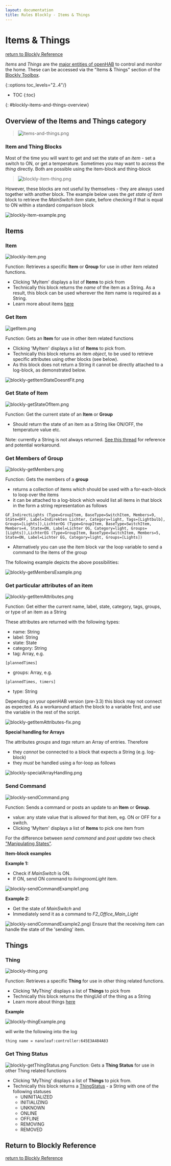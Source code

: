 ```yaml
---
layout: documentation
title: Rules Blockly - Items & Things
---
```


# Items &  Things
[return to Blockly Reference]({{base}}/configuration/rules-blockly.html)

*Items* and *Things* are the [major entities of openHAB](https://www.openhab.org/docs/concepts/) to control and monitor the home. These can be accessed via the "Items & Things" section of the [Blockly Toolbox]({{base}}/configuration/rules-blockly.html#blockly-toolbox).

{::options toc_levels="2..4"/}

- TOC
{:toc}



{: #blockly-items-and-things-overview}

## Overview of the Items and Things category

> ![items-and-things.png](images/blockly/blockly-items-and-things.png)


### Item and Thing Blocks
Most of the time you will want to get and set the state of an *item* - set a switch to ON, or get a temperature. Sometimes you may want to access the *thing* directly. Both are possible using the item-block and thing-block

> ![blockly-item-thing.png](images/blockly/blockly-item-thing.png)

However, these blocks are not useful by themselves - they are always used together with another block. The example below uses the *get state of item* block to retrieve the *MainSwitch* *item* state, before checking if that is equal to ON within a standard comparison block

![blockly-item-example.png](images/blockly/blockly-item-example.png)

## Items

### Item

![blockly-item.png](images/blockly/blockly-item.png)

Function: Retrieves a specific **Item** or **Group** for use in other item related functions.

* Clicking 'MyItem' displays a list of **Items** to pick from
* Technically this block returns the *name* of the item as a String. As a result, this block can be used wherever the item name is required as a String.
* Learn more about items [here](https://www.openhab.org/docs/configuration/items.html)

### Get Item

![getItem.png](images/blockly/blockly-getItem.png)

Function: Gets an **Item** for use in other item related functions

* Clicking 'MyItem' displays a list of **Items** to pick from.
* Technically this block returns an item *object*, to be used to retrieve specific attributes using other blocks (see below).
* As this block does not return a String it cannot be directly attached to a log-block, as demonstrated below.

![blockly-getItemStateDoesntFit.png](images/blockly/blockly-getItemStateDoesntFit.png)

### Get State of Item

![blockly-getStateOfItem.png](images/blockly/blockly-getStateOfItem.png)

Function: Get the current state of an **Item** or **Group**

* Should return the state of an item as a String like ON/OFF, the temperature value etc.

Note: currently a String is not always returned. [See this thread](https://community.openhab.org/t/blockly-cannot-split-text-string-from-string-item/130819) for reference and potential workaround.

### Get Members of Group
![blockly-getMembers.png](images/blockly/blockly-getMembers.png)

Function: Gets the members of a **group**

* returns a collection of items which should be used with a for-each-block to loop over the items
* it can be attached to a log-block which would list all items in that block in the form a string representation as follows
````
GF_IndirectLights (Type=GroupItem, BaseType=SwitchItem, Members=9, State=OFF, Label=Indirekten Lichter, Category=light, Tags=[Lightbulb], Groups=[Lights]),LichterOG (Type=GroupItem, BaseType=SwitchItem, Members=4, State=ON, Label=Lichter OG, Category=light, Groups=[Lights]),LichterEG (Type=GroupItem, BaseType=SwitchItem, Members=5, State=ON, Label=Lichter EG, Category=light, Groups=[Lights])
````
* Alternatively you can use the item block var the loop variable to send a command to the items of the group

The following example depicts the above possibilities:

![blockly-getMembersExample.png](images/blockly/blockly-getMembersExample.png)

### Get particular attributes of an item

![blockly-getItemAttributes.png](images/blockly/blockly-getItemAttributes.png)

Function: Get either the current name, label, state, category, tags, groups, or type of an item as a String

These attributes are returned with the following types:
* name: String
* label: String
* state: State
* category: String
* tag: Array, e.g.
```
[plannedTimes]
```
* groups: Array, e.g.
```
[plannedTimes, timers]
```
* type: String

Depending on your openHAB version (pre-3.3) this block may not connect as expected. As a workaround attach the block to a variable first, and use the variable in the rest of the script.

![blockly-getItemAttributes-fix.png](images/blockly/blockly-getItemAttributes-fix.png)

**Special handling for Arrays**

The attributes *groups* and *tags* return an Array of entries.  Therefore
* they *cannot* be connected to a block that expects a String (e.g. log-block)
* they *must* be handled using a for-loop as follows

![blockly-specialArrayHandling.png](images/blockly/blockly-specialArrayHandling.png)

### Send Command

![blockly-sendCommand.png](images/blockly/blockly-sendCommand.png)

Function: Sends a command or posts an update to an **Item** or **Group**.

* value: any state value that is allowed for that item, eg. ON or OFF for a switch.
* Clicking 'MyItem' displays a list of **Items** to pick one item from

For the difference between *send command* and *post update* two check ["Manipulating States"](https://www.openhab.org/docs/configuration/rules-dsl.html#manipulating-item-states).

**Item-block examples**

**Example 1:**
* Check if *MainSwitch* is ON.
* If ON, send ON command to *livingroomLight* item.

![blockly-sendCommandExample1.png](images/blockly/blockly-sendCommandExample1.png)

**Example 2:**
* Get the state of *MainSwitch* and
* Immediately send it as a command to *F2_Office_Main_Light*

![blockly-sendCommandExample2.png)](images/blockly/blockly-sendCommandExample2.png)
Ensure that the receiving item can handle the state of the 'sending' item.

## Things

### Thing

![blockly-thing.png](images/blockly/blockly-thing.png)

Function: Retrieves a specific **Thing** for use in other thing related functions.

* Clicking 'MyThing' displays a list of **Things** to pick from
* Technically this block returns the thingUid of the thing as a String
* Learn more about things [here](https://www.openhab.org/docs/configuration/things.html)

**Example**

![blockly-thingExample.png](images/blockly/blockly-thingExample.png)

will write the following into the log

```text
thing name = nanoleaf:controller:645E3A484A83
```

### Get Thing Status

![blockly-getThingStatus.png](images/blockly/blockly-getThingStatus.png)
Function: Gets a **Thing Status** for use in other Thing related functions

* Clicking 'MyThing' displays a list of **Things** to pick from.
* Technically this block returns a [ThingStatus](https://www.openhab.org/docs/concepts/things.html#thing-status)  - a String with one of the following statuses
  * UNINITIALIZED
  * INITIALIZING
  * UNKNOWN
  * ONLINE
  * OFFLINE
  * REMOVING
  * REMOVED


## Return to Blockly Reference

[return to Blockly Reference]({{base}}/configuration/rules-blockly.html)

